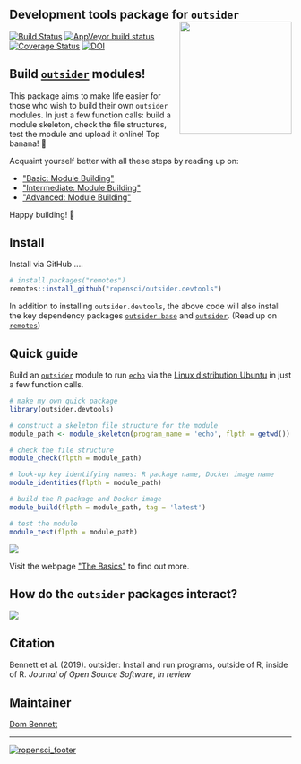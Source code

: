 
Development tools package for `outsider` <img src="https://raw.githubusercontent.com/ropensci/outsider.devtools/master/other/logo_devtools.png" height="200" align="right"/>
----

[![Build Status](https://travis-ci.org/ropensci/outsider.devtools.svg?branch=master)](https://travis-ci.org/ropensci/outsider.base) [![AppVeyor build status](https://ci.appveyor.com/api/projects/status/github/ropensci/outsider.devtools?branch=master&svg=true)](https://ci.appveyor.com/project/DomBennett/outsider-devtools) [![Coverage Status](https://coveralls.io/repos/github/ropensci/outsider.devtools/badge.svg?branch=master)](https://coveralls.io/github/ropensci/outsider.devtools?branch=master) 
[![DOI](https://zenodo.org/badge/DOI/10.5281/zenodo.3615074.svg)](https://doi.org/10.5281/zenodo.3615074)

## Build [`outsider`](https://github.com/ropensci/outsider#readme) modules!

This package aims to make life easier for  those who wish to build their own
`outsider` modules. In just a few function calls: build a module skeleton,
check the file structures, test the module and upload it online!
Top banana! :banana:

Acquaint yourself better with all these steps by reading up on:

* ["Basic: Module Building"](https://docs.ropensci.org/outsider.devtools/articles/basic.html)
* ["Intermediate: Module Building"](https://docs.ropensci.org/outsider.devtools/articles/intermediate.html)
* ["Advanced: Module Building"](https://docs.ropensci.org/outsider.devtools/articles/advanced.html)

Happy building! :wrench:

## Install

Install via GitHub ....

```r
# install.packages("remotes")
remotes::install_github("ropensci/outsider.devtools")
```

In addition to installing `outsider.devtools`, the above code will also install
the key dependency packages
[`outsider.base`](https://github.com/ropensci/outsider.base#readme) and 
[`outsider`](https://github.com/ropensci/outsider#readme). (Read up on
[`remotes`](https://github.com/r-lib/remotes))

## Quick guide

Build an [`outsider`](https://github.com/ropensci/outsider#readme) module to run [`echo`](https://en.wikipedia.org/wiki/Echo_(command)) via the [Linux distribution Ubuntu](https://en.wikipedia.org/wiki/Ubuntu) in just a few function calls.

```r
# make my own quick package
library(outsider.devtools)

# construct a skeleton file structure for the module
module_path <- module_skeleton(program_name = 'echo', flpth = getwd())

# check the file structure
module_check(flpth = module_path)

# look-up key identifying names: R package name, Docker image name
module_identities(flpth = module_path)

# build the R package and Docker image
module_build(flpth = module_path, tag = 'latest')

# test the module
module_test(flpth = module_path)
```

![](https://raw.githubusercontent.com/ropensci/outsider.devtools/master/other/build_example.gif)

Visit the webpage ["The Basics"](https://docs.ropensci.org/outsider.devtools/articles/basic.html) to find out more.

## How do the `outsider` packages interact?

![](https://raw.githubusercontent.com/ropensci/outsider.devtools/master/other/package_structures.png)

## Citation

Bennett et al. (2019). outsider: Install and run programs, outside of R, inside of R.
*Journal of Open Source Software*, *In review*

## Maintainer

[Dom Bennett](https://github.com/dombennett/)

---

[![ropensci_footer](https://ropensci.org/public_images/ropensci_footer.png)](https://ropensci.org)
